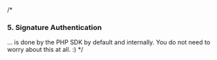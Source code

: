 /*
### 5. Signature Authentication

... is done by the PHP SDK by default and internally. You do not need to worry about this at all. :)
*/
